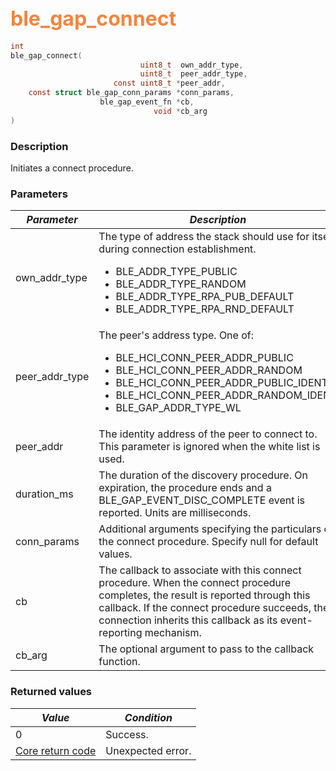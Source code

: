 ## <font color="#F2853F" style="font-size:24pt">ble\_gap\_connect</font>

```c
int
ble_gap_connect(
                             uint8_t  own_addr_type,
                             uint8_t  peer_addr_type,
                       const uint8_t *peer_addr,
    const struct ble_gap_conn_params *conn_params,
                    ble_gap_event_fn *cb,
                                void *cb_arg
)
```

### Description

Initiates a connect procedure. 

### Parameters

| *Parameter* | *Description* |
|-------------|---------------|
| own\_addr\_type | The type of address the stack should use for itself during connection establishment. <ul><li>BLE\_ADDR\_TYPE\_PUBLIC</li> <li>BLE\_ADDR\_TYPE\_RANDOM</li> <li>BLE\_ADDR\_TYPE\_RPA\_PUB\_DEFAULT</li> <li>BLE\_ADDR\_TYPE\_RPA\_RND\_DEFAULT</li></ul> |
| peer\_addr\_type | The peer's address type.  One of: <ul><li>BLE\_HCI\_CONN\_PEER\_ADDR\_PUBLIC</li> <li>BLE\_HCI\_CONN\_PEER\_ADDR\_RANDOM</li> <li>BLE\_HCI\_CONN\_PEER\_ADDR\_PUBLIC\_IDENT</li> <li>BLE\_HCI\_CONN\_PEER\_ADDR\_RANDOM\_IDENT</li> <li>BLE\_GAP\_ADDR\_TYPE\_WL</li></ul> |
| peer\_addr | The identity address of the peer to connect to. This parameter is ignored when the white list is used. |
| duration\_ms | The duration of the discovery procedure. On expiration, the procedure ends and a BLE\_GAP\_EVENT\_DISC\_COMPLETE event is reported.  Units are milliseconds. |
| conn\_params | Additional arguments specifying the particulars of the connect procedure.  Specify null for default values. |
| cb | The callback to associate with this connect procedure.  When the connect procedure completes, the result is reported through this callback.  If the connect procedure succeeds, the connection inherits this callback as its event-reporting mechanism. |
| cb\_arg | The optional argument to pass to the callback function. |

### Returned values

| *Value* | *Condition* |
|---------|-------------|
| 0 | Success. |
| [Core return code](../../ble_hs_return_codes/#return-codes-core) | Unexpected error. |
